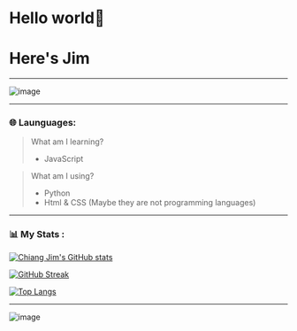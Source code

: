 # Hello world👋
# Here's Jim

***

![image](https://github.com/chiangjim/chiangjim/blob/b58237b56675ebf9f253e885a51a4d10d601fec1/welcome.gif)

***
### 🌐 Launguages:
> What am I learning?
> * JavaScript

> What am I using?
> * Python
> * Html & CSS (Maybe they are not programming languages)
***

### 📊 My Stats :

[![Chiang Jim's GitHub stats](https://github-readme-stats.vercel.app/api?username=chiangjim)](https://github.com/anuraghazra/github-readme-stats)

[![GitHub Streak](https://streak-stats.demolab.com?user=Chiang%20Jim&theme=codestackr&hide_border=&locale=zh_Hant)](https://git.io/streak-stats)

[![Top Langs](https://github-readme-stats.vercel.app/api/top-langs/?username=chiangjim)](https://github.com/anuraghazra/github-readme-stats)

***

![image](https://discord.c99.nl/widget/theme-2/627475236379557888.png)